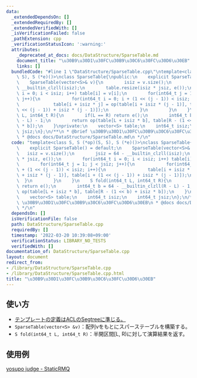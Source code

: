 ```yaml
---
data:
  _extendedDependsOn: []
  _extendedRequiredBy: []
  _extendedVerifiedWith: []
  _isVerificationFailed: false
  _pathExtension: cpp
  _verificationStatusIcon: ':warning:'
  attributes:
    _deprecated_at_docs: docs/DataStructure/SparseTable.md
    document_title: "\u30B9\u30D1\u30FC\u30B9\u30C6\u30FC\u30D6\u30EB"
    links: []
  bundledCode: "#line 1 \"DataStructure/SparseTable.cpp\"\ntemplate<class S, S (*op)(S,\
    \ S), S (*e)()>\nclass SparseTable{\npublic:\n    explicit SparseTable() = default;\n\
    \    SparseTable(vector<S>& v){\n        isiz = v.size();\n        jsiz = 64 -\
    \ __builtin_clzll(isiz);\n        table.resize(isiz * jsiz, e());\n        for(int64_t\
    \ i = 0; i < isiz; i++) table[i] = v[i];\n        for(int64_t j = 1; j < jsiz;\
    \ j++){\n            for(int64_t i = 0; i + (1 << (j - 1)) < isiz; i++){\n   \
    \             table[i + isiz * j] = op(table[i + isiz * (j - 1)], table[i + (1\
    \ << (j - 1)) + isiz * (j - 1)]);\n            }\n        }\n    }\n    S fold(int64_t\
    \ L, int64_t R){\n        if(L == R) return e();\n        int64_t b = 64 - __builtin_clzll(R\
    \ - L) - 1;\n        return op(table[L + isiz * b], table[R - (1 << b) + isiz\
    \ * b]);\n    }\nprivate:\n    vector<S> table;\n    int64_t isiz;\n    int64_t\
    \ jsiz;\n};\n/**\n * @brief \u30B9\u30D1\u30FC\u30B9\u30C6\u30FC\u30D6\u30EB\n\
    \ * @docs docs/DataStructure/SparseTable.md\n */\n"
  code: "template<class S, S (*op)(S, S), S (*e)()>\nclass SparseTable{\npublic:\n\
    \    explicit SparseTable() = default;\n    SparseTable(vector<S>& v){\n     \
    \   isiz = v.size();\n        jsiz = 64 - __builtin_clzll(isiz);\n        table.resize(isiz\
    \ * jsiz, e());\n        for(int64_t i = 0; i < isiz; i++) table[i] = v[i];\n\
    \        for(int64_t j = 1; j < jsiz; j++){\n            for(int64_t i = 0; i\
    \ + (1 << (j - 1)) < isiz; i++){\n                table[i + isiz * j] = op(table[i\
    \ + isiz * (j - 1)], table[i + (1 << (j - 1)) + isiz * (j - 1)]);\n          \
    \  }\n        }\n    }\n    S fold(int64_t L, int64_t R){\n        if(L == R)\
    \ return e();\n        int64_t b = 64 - __builtin_clzll(R - L) - 1;\n        return\
    \ op(table[L + isiz * b], table[R - (1 << b) + isiz * b]);\n    }\nprivate:\n\
    \    vector<S> table;\n    int64_t isiz;\n    int64_t jsiz;\n};\n/**\n * @brief\
    \ \u30B9\u30D1\u30FC\u30B9\u30C6\u30FC\u30D6\u30EB\n * @docs docs/DataStructure/SparseTable.md\n\
    \ */\n"
  dependsOn: []
  isVerificationFile: false
  path: DataStructure/SparseTable.cpp
  requiredBy: []
  timestamp: '2022-03-20 10:39:08+09:00'
  verificationStatus: LIBRARY_NO_TESTS
  verifiedWith: []
documentation_of: DataStructure/SparseTable.cpp
layout: document
redirect_from:
- /library/DataStructure/SparseTable.cpp
- /library/DataStructure/SparseTable.cpp.html
title: "\u30B9\u30D1\u30FC\u30B9\u30C6\u30FC\u30D6\u30EB"
---
```

## 使い方  
- [テンプレートの定義はACLのSegtreeに準じる。](https://atcoder.github.io/ac-library/production/document_ja/segtree.html)
- `SparseTable(vector<S> &v)`：配列vをもとにスパーステーブルを構築する。  
- `S fold(int64_t L, int64_t R)`：半開区間\[L, R)に対して演算結果を返す。  

## 使用例
[yosupo judge - StaticRMQ](https://judge.yosupo.jp/submission/82979)
